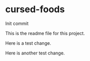 # cursed-foods
Init commit

This is the readme file for this project.

Here is a test change.

Here is another test change.